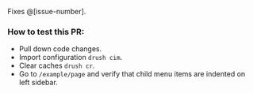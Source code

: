 Fixes @[issue-number].

### How to test this PR:
- Pull down code changes.
- Import configuration `drush cim`.
- Clear caches `drush cr`.
- Go to `/example/page` and verify that child menu items are indented on left sidebar.

